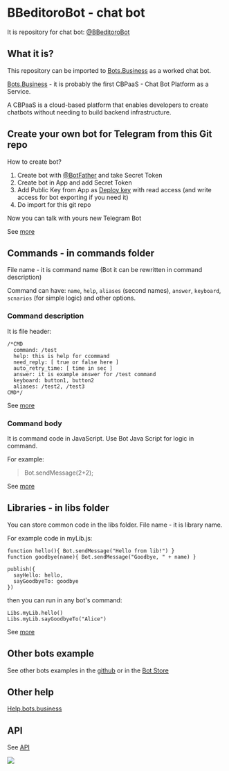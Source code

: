 # BBeditoroBot - chat bot
It is repository for chat bot: [@BBeditoroBot](https://t.me/BBeditoroBot)

## What it is?
This repository can be imported to [Bots.Business](https://bots.business) as a worked chat bot.

[Bots.Business](https://bots.business) - it is probably the first CBPaaS - Chat Bot Platform as a Service.

A CBPaaS is a cloud-based platform that enables developers to create chatbots without needing to build backend infrastructure.

## Create your own bot for Telegram from this Git repo

How to create bot?
1. Create bot with [@BotFather](https://telegram.me/BotFather) and take Secret Token
2. Create bot in App and add Secret Token
3. Add Public Key from App as [Deploy key](https://developer.github.com/v3/guides/managing-deploy-keys/#deploy-keys) with read access (and write access for bot exporting if you need it)
4. Do import for this git repo

Now you can talk with yours new Telegram Bot

See [more](https://help.bots.business/getting-started)

## Commands - in commands folder
File name - it is command name (Bot it can be rewritten in command description)

Command can have: `name`, `help`, `aliases` (second names), `answer`, `keyboard`, `scnarios` (for simple logic) and other options.

### Command description
It is file header:

    /*CMD
      command: /test
      help: this is help for ccommand
      need_reply: [ true or false here ]
      auto_retry_time: [ time in sec ]
      answer: it is example answer for /test command
      keyboard: button1, button2
      aliases: /test2, /test3
    CMD*/

See [more](https://help.bots.business/commands)

### Command body
It is command code in JavaScript.
Use Bot Java Script for logic in command.

For example:
> Bot.sendMessage(2+2);

See [more](https://help.bots.business/scenarios-and-bjs)


## Libraries - in libs folder
You can store common code in the libs folder. File name - it is library name.

For example code in myLib.js:

    function hello(){ Bot.sendMessage("Hello from lib!") }
    function goodbye(name){ Bot.sendMessage("Goodbye, " + name) }

    publish({
      sayHello: hello,
      sayGoodbyeTo: goodbye
    })

then you can run in any bot's command:

    Libs.myLib.hello()
    Libs.myLib.sayGoodbyeTo("Alice")

See [more](https://help.bots.business/git/library)

## Other bots example
See other bots examples in the [github](https://github.com/bots-business?utf8=✓&tab=repositories&q=&type=public&language=javascript) or in the [Bot Store](https://bots.business/)


## Other help
[Help.bots.business](https://help.bots.business)

## API
See [API](https://api.bots.business/docs#/docs/summary)


![](https://bots.business/images/web-logo.png)